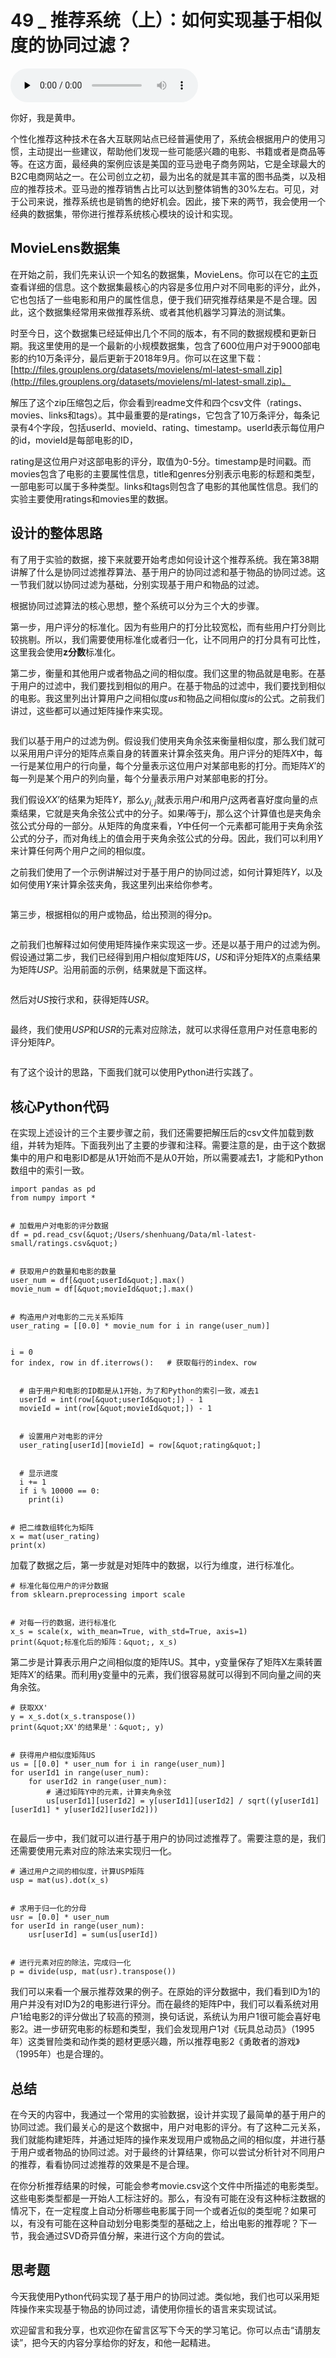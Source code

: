 # 49 _ 推荐系统（上）：如何实现基于相似度的协同过滤？

<audio id="audio" title="49 | 推荐系统（上）：如何实现基于相似度的协同过滤？" controls="" preload="none"><source id="mp3" src="https://static001.geekbang.org/resource/audio/b8/fe/b8d32976306e32dc0b75f87a6191f2fe.mp3"></audio>

你好，我是黄申。

个性化推荐这种技术在各大互联网站点已经普遍使用了，系统会根据用户的使用习惯，主动提出一些建议，帮助他们发现一些可能感兴趣的电影、书籍或者是商品等等。在这方面，最经典的案例应该是美国的亚马逊电子商务网站，它是全球最大的B2C电商网站之一。在公司创立之初，最为出名的就是其丰富的图书品类，以及相应的推荐技术。亚马逊的推荐销售占比可以达到整体销售的30%左右。可见，对于公司来说，推荐系统也是销售的绝好机会。因此，接下来的两节，我会使用一个经典的数据集，带你进行推荐系统核心模块的设计和实现。

## MovieLens数据集

在开始之前，我们先来认识一个知名的数据集，MovieLens。你可以在它的[主页](http://files.grouplens.org/datasets/movielens/)查看详细的信息。这个数据集最核心的内容是多位用户对不同电影的评分，此外，它也包括了一些电影和用户的属性信息，便于我们研究推荐结果是不是合理。因此，这个数据集经常用来做推荐系统、或者其他机器学习算法的测试集。

时至今日，这个数据集已经延伸出几个不同的版本，有不同的数据规模和更新日期。我这里使用的是一个最新的小规模数据集，包含了600位用户对于9000部电影的约10万条评分，最后更新于2018年9月。你可以在这里下载：[http://files.grouplens.org/datasets/movielens/ml-latest-small.zip](http://files.grouplens.org/datasets/movielens/ml-latest-small.zip)。

解压了这个zip压缩包之后，你会看到readme文件和四个csv文件（ratings、movies、links和tags）。其中最重要的是ratings，它包含了10万条评分，每条记录有4个字段，包括userId、movieId、rating、timestamp。userId表示每位用户的id，movieId是每部电影的ID，

rating是这位用户对这部电影的评分，取值为0-5分。timestamp是时间戳。而movies包含了电影的主要属性信息，title和genres分别表示电影的标题和类型，一部电影可以属于多种类型。links和tags则包含了电影的其他属性信息。我们的实验主要使用ratings和movies里的数据。

## 设计的整体思路

有了用于实验的数据，接下来就要开始考虑如何设计这个推荐系统。我在第38期讲解了什么是协同过滤推荐算法、基于用户的协同过滤和基于物品的协同过滤。这一节我们就以协同过滤为基础，分别实现基于用户和物品的过滤。

根据协同过滤算法的核心思想，整个系统可以分为三个大的步骤。

第一步，用户评分的标准化。因为有些用户的打分比较宽松，而有些用户打分则比较挑剔。所以，我们需要使用标准化或者归一化，让不同用户的打分具有可比性，这里我会使用**z分数**标准化。

第二步，衡量和其他用户或者物品之间的相似度。我们这里的物品就是电影。在基于用户的过滤中，我们要找到相似的用户。在基于物品的过滤中，我们要找到相似的电影。我这里列出计算用户之间相似度$us$和物品之间相似度$is$的公式。之前我们讲过，这些都可以通过矩阵操作来实现。

<img src="https://static001.geekbang.org/resource/image/8e/ec/8e002cc0e287f675221e42df5c249fec.png" alt=""><img src="https://static001.geekbang.org/resource/image/3c/2b/3c04082d6f87f9268eceb65cb624892b.png" alt="">

我们以基于用户的过滤为例。假设我们使用夹角余弦来衡量相似度，那么我们就可以采用用户评分的矩阵点乘自身的转置来计算余弦夹角。用户评分的矩阵$X$中，每一行是某位用户的行向量，每个分量表示这位用户对某部电影的打分。而矩阵$X’$的每一列是某个用户的列向量，每个分量表示用户对某部电影的打分。

我们假设$XX’$的结果为矩阵$Y$，那么$y_{i,j}$就表示用户$i$和用户$j$这两者喜好度向量的点乘结果，它就是夹角余弦公式中的分子。如果$i$等于$j$，那么这个计算值也是夹角余弦公式分母的一部分。从矩阵的角度来看，$Y$中任何一个元素都可能用于夹角余弦公式的分子，而对角线上的值会用于夹角余弦公式的分母。因此，我们可以利用$Y$来计算任何两个用户之间的相似度。

之前我们使用了一个示例讲解过对于基于用户的协同过滤，如何计算矩阵$Y$，以及如何使用$Y$来计算余弦夹角，我这里列出来给你参考。

<img src="https://static001.geekbang.org/resource/image/79/2b/79e7065dade1b1a4d38639bb9d2cea2b.png" alt=""><img src="https://static001.geekbang.org/resource/image/9d/42/9ddfe8b7874d9d708fa367ccca967942.png" alt="">

第三步，根据相似的用户或物品，给出预测的得分p。

<img src="https://static001.geekbang.org/resource/image/0a/29/0ace6bd5295a83ab6da8f5357a755929.png" alt=""><img src="https://static001.geekbang.org/resource/image/8e/23/8e170042ec88bdf48908ea0bdc2d7423.png" alt="">

之前我们也解释过如何使用矩阵操作来实现这一步。还是以基于用户的过滤为例。假设通过第二步，我们已经得到用户相似度矩阵$US$，$US$和评分矩阵$X$的点乘结果为矩阵$USP$。沿用前面的示例，结果就是下面这样。

<img src="https://static001.geekbang.org/resource/image/65/1f/65ff214ce18ccc12193bf17cd1ec201f.png" alt="">

然后对$US$按行求和，获得矩阵$USR$。

<img src="https://static001.geekbang.org/resource/image/28/0e/28c5469d3fcacda96604f66dfc883a0e.png" alt="">

最终，我们使用$USP$和$USR$的元素对应除法，就可以求得任意用户对任意电影的评分矩阵$P$。

<img src="https://static001.geekbang.org/resource/image/eb/c8/eba06795db612c7be96118b9fa93cfc8.png" alt="">

有了这个设计的思路，下面我们就可以使用Python进行实践了。

## 核心Python代码

在实现上述设计的三个主要步骤之前，我们还需要把解压后的csv文件加载到数组，并转为矩阵。下面我列出了主要的步骤和注释。需要注意的是，由于这个数据集中的用户和电影ID都是从1开始而不是从0开始，所以需要减去1，才能和Python数组中的索引一致。

```
import pandas as pd
from numpy import *


# 加载用户对电影的评分数据
df = pd.read_csv(&quot;/Users/shenhuang/Data/ml-latest-small/ratings.csv&quot;)


# 获取用户的数量和电影的数量
user_num = df[&quot;userId&quot;].max()
movie_num = df[&quot;movieId&quot;].max()


# 构造用户对电影的二元关系矩阵
user_rating = [[0.0] * movie_num for i in range(user_num)]


i = 0
for index, row in df.iterrows():   # 获取每行的index、row


  # 由于用户和电影的ID都是从1开始，为了和Python的索引一致，减去1
  userId = int(row[&quot;userId&quot;]) - 1
  movieId = int(row[&quot;movieId&quot;]) - 1


  # 设置用户对电影的评分
  user_rating[userId][movieId] = row[&quot;rating&quot;]


  # 显示进度
  i += 1
  if i % 10000 == 0:
    print(i)


# 把二维数组转化为矩阵
x = mat(user_rating)
print(x)

```

加载了数据之后，第一步就是对矩阵中的数据，以行为维度，进行标准化。

```
# 标准化每位用户的评分数据
from sklearn.preprocessing import scale


# 对每一行的数据，进行标准化
x_s = scale(x, with_mean=True, with_std=True, axis=1)
print(&quot;标准化后的矩阵：&quot;, x_s)

```

第二步是计算表示用户之间相似度的矩阵US。其中，y变量保存了矩阵X左乘转置矩阵X’的结果。而利用y变量中的元素，我们很容易就可以得到不同向量之间的夹角余弦。

```
# 获取XX'
y = x_s.dot(x_s.transpose())
print(&quot;XX'的结果是'：&quot;, y)


# 获得用户相似度矩阵US
us = [[0.0] * user_num for i in range(user_num)]
for userId1 in range(user_num):
    for userId2 in range(user_num):
        # 通过矩阵Y中的元素，计算夹角余弦
        us[userId1][userId2] = y[userId1][userId2] / sqrt((y[userId1][userId1] * y[userId2][userId2]))


```

在最后一步中，我们就可以进行基于用户的协同过滤推荐了。需要注意的是，我们还需要使用元素对应的除法来实现归一化。

```
# 通过用户之间的相似度，计算USP矩阵
usp = mat(us).dot(x_s)


# 求用于归一化的分母
usr = [0.0] * user_num
for userId in range(user_num):
    usr[userId] = sum(us[userId])


# 进行元素对应的除法，完成归一化
p = divide(usp, mat(usr).transpose())

```

我们可以来看一个展示推荐效果的例子。在原始的评分数据中，我们看到ID为1的用户并没有对ID为2的电影进行评分。而在最终的矩阵P中，我们可以看系统对用户1给电影2的评分做出了较高的预测，换句话说，系统认为用户1很可能会喜好电影2。进一步研究电影的标题和类型，我们会发现用户1对《玩具总动员》（1995年）这类冒险类和动作类的题材更感兴趣，所以推荐电影2《勇敢者的游戏》（1995年）也是合理的。

## 总结

在今天的内容中，我通过一个常用的实验数据，设计并实现了最简单的基于用户的协同过滤。我们最关心的是这个数据中，用户对电影的评分。有了这种二元关系，我们就能构建矩阵，并通过矩阵的操作来发现用户或物品之间的相似度，并进行基于用户或者物品的协同过滤。对于最终的计算结果，你可以尝试分析针对不同用户的推荐，看看协同过滤推荐的效果是不是合理。

在你分析推荐结果的时候，可能会参考movie.csv这个文件中所描述的电影类型。这些电影类型都是一开始人工标注好的。那么，有没有可能在没有这种标注数据的情况下，在一定程度上自动分析哪些电影属于同一个或者近似的类型呢？如果可以，有没有可能在这种自动划分电影类型的基础之上，给出电影的推荐呢？下一节，我会通过SVD奇异值分解，来进行这个方向的尝试。

## 思考题

今天我使用Python代码实现了基于用户的协同过滤。类似地，我们也可以采用矩阵操作来实现基于物品的协同过滤，请使用你擅长的语言来实现试试。

欢迎留言和我分享，也欢迎你在留言区写下今天的学习笔记。你可以点击“请朋友读”，把今天的内容分享给你的好友，和他一起精进。
